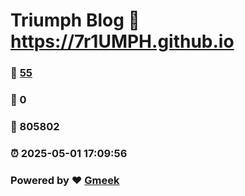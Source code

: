 # Triumph Blog :link: https://7r1UMPH.github.io 
### :page_facing_up: [55](https://7r1UMPH.github.io/tag.html) 
### :speech_balloon: 0 
### :hibiscus: 805802 
### :alarm_clock: 2025-05-01 17:09:56 
### Powered by :heart: [Gmeek](https://github.com/Meekdai/Gmeek)
